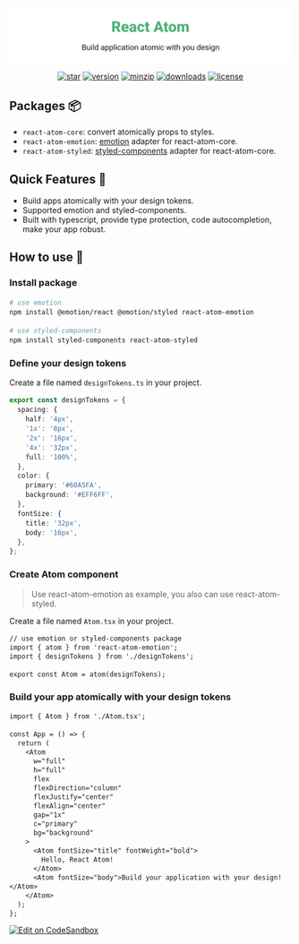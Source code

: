 ![title](media/repo-header.svg)

<p align="center">
<a href="https://github.com/react-earth/react-atom" target="\_parent"><img alt="star" src="https://img.shields.io/github/stars/react-earth/react-atom.svg?style=social&label=Star" /></a>
<a href="https://www.npmjs.com/package/react-atom-core" target="\_parent"><img src="https://img.shields.io/npm/v/react-atom-core" alt="version"></a>
<a href="https://www.npmjs.com/package/react-atom-core" target="\_parent"><img alt="minzip" src="https://img.badgesize.io/https:/unpkg.com/react-atom-core@latest/dist/index.esm.js?compression=gzip" /></a>
<a href="https://www.npmjs.com/package/react-atom-core" target="\_parent"><img alt="downloads" src="https://img.shields.io/npm/dm/react-atom.svg" /></a>
<a href="https://github.com/react-earth/react-atom" target="\_parent"><img alt="license" src="https://img.shields.io/npm/l/react-atom-core" /></a>
</p>

## Packages 📦

- `react-atom-core`: convert atomically props to styles.
- `react-atom-emotion`: [emotion](https://github.com/emotion-js/emotion) adapter for react-atom-core.
- `react-atom-styled`: [styled-components](https://github.com/styled-components/styled-components) adapter for react-atom-core.

## Quick Features 🥳

- Build apps atomically with your design tokens.
- Supported emotion and styled-components.
- Built with typescript, provide type protection, code autocompletion, make your app robust.

## How to use 📖

### Install package

```sh
# use emotion
npm install @emotion/react @emotion/styled react-atom-emotion

# use styled-components
npm install styled-components react-atom-styled
```

### Define your design tokens

Create a file named `designTokens.ts` in your project.

```typescript
export const designTokens = {
  spacing: {
    half: '4px',
    '1x': '8px',
    '2x': '16px',
    '4x': '32px',
    full: '100%',
  },
  color: {
    primary: '#60A5FA',
    background: '#EFF6FF',
  },
  fontSize: {
    title: '32px',
    body: '16px',
  },
};
```

### Create Atom component

> Use react-atom-emotion as example, you also can use react-atom-styled.

Create a file named `Atom.tsx` in your project.

```tsx
// use emotion or styled-components package
import { atom } from 'react-atom-emotion';
import { designTokens } from './designTokens';

export const Atom = atom(designTokens);
```

### Build your app atomically with your design tokens

```tsx
import { Atom } from './Atom.tsx';

const App = () => {
  return (
    <Atom
      w="full"
      h="full"
      flex
      flexDirection="column"
      flexJustify="center"
      flexAlign="center"
      gap="1x"
      c="primary"
      bg="background"
    >
      <Atom fontSize="title" fontWeight="bold">
        Hello, React Atom!
      </Atom>
      <Atom fontSize="body">Build your application with your design!</Atom>
    </Atom>
  );
};
```

[![Edit on CodeSandbox](https://codesandbox.io/static/img/play-codesandbox.svg)](https://codesandbox.io/s/react-atom-demo-xj9dt7?file=/src/App.tsx)
